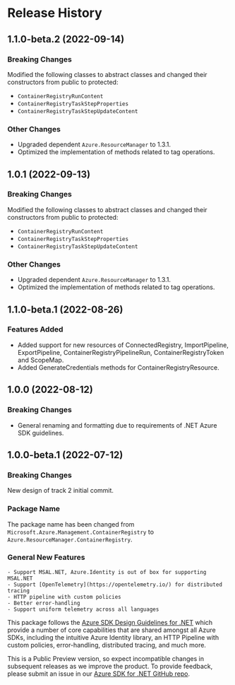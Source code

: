 # Release History

## 1.1.0-beta.2 (2022-09-14)

### Breaking Changes

Modified the following classes to abstract classes and changed their constructors from public to protected:
- `ContainerRegistryRunContent`
- `ContainerRegistryTaskStepProperties`
- `ContainerRegistryTaskStepUpdateContent`

### Other Changes

- Upgraded dependent `Azure.ResourceManager` to 1.3.1.
- Optimized the implementation of methods related to tag operations.

## 1.0.1 (2022-09-13)

### Breaking Changes

Modified the following classes to abstract classes and changed their constructors from public to protected:
- `ContainerRegistryRunContent`
- `ContainerRegistryTaskStepProperties`
- `ContainerRegistryTaskStepUpdateContent`

### Other Changes

- Upgraded dependent `Azure.ResourceManager` to 1.3.1.
- Optimized the implementation of methods related to tag operations.

## 1.1.0-beta.1 (2022-08-26)

### Features Added

- Added support for new resources of ConnectedRegistry, ImportPipeline, ExportPipeline, ContainerRegistryPipelineRun, ContainerRegistryToken and ScopeMap.
- Added GenerateCredentials methods for ContainerRegistryResource.

## 1.0.0 (2022-08-12)

### Breaking Changes

- General renaming and formatting due to requirements of .NET Azure SDK guidelines.

## 1.0.0-beta.1 (2022-07-12)

### Breaking Changes

New design of track 2 initial commit.

### Package Name

The package name has been changed from `Microsoft.Azure.Management.ContainerRegistry` to `Azure.ResourceManager.ContainerRegistry`.

### General New Features

    - Support MSAL.NET, Azure.Identity is out of box for supporting MSAL.NET
    - Support [OpenTelemetry](https://opentelemetry.io/) for distributed tracing
    - HTTP pipeline with custom policies
    - Better error-handling
    - Support uniform telemetry across all languages

This package follows the [Azure SDK Design Guidelines for .NET](https://azure.github.io/azure-sdk/dotnet_introduction.html) which provide a number of core capabilities that are shared amongst all Azure SDKs, including the intuitive Azure Identity library, an HTTP Pipeline with custom policies, error-handling, distributed tracing, and much more.

This is a Public Preview version, so expect incompatible changes in subsequent releases as we improve the product. To provide feedback, please submit an issue in our [Azure SDK for .NET GitHub repo](https://github.com/Azure/azure-sdk-for-net/issues).
